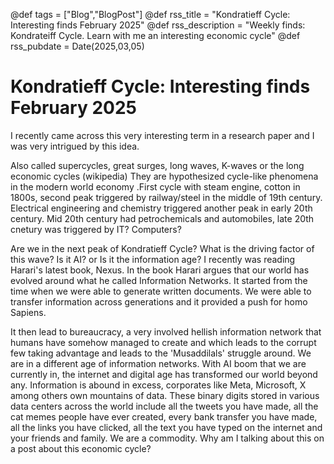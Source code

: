 @def tags = ["Blog","BlogPost"]
@def rss_title = "Kondratieff Cycle: Interesting finds February 2025"
@def rss_description = "Weekly finds: Kondrateiff Cycle. Learn with me an interesting economic cycle"
@def rss_pubdate = Date(2025,03,05)


# Kondratieff Cycle: Interesting finds February 2025

I recently came across this very interesting term in a research paper and I was very intrigued by this idea. 

Also called supercycles, great surges, long waves, K-waves or the long economic cycles (wikipedia) They are hypothesized cycle-like phenomena in the modern world economy .First cycle with steam engine, cotton in 1800s, second peak triggered by railway/steel in the middle of 19th century. Electrical engineering and chemistry triggered another peak in early 20th century. Mid 20th century had petrochemicals and automobiles, late 20th cnetury was triggered by IT? Computers?

Are we in the next peak of Kondratieff Cycle? What is the driving factor of this wave? Is it AI? or Is it the information age? I recently was reading Harari's latest book, Nexus. In the book Harari argues that our world has evolved around what he called Information Networks. It started from the time when we were able to generate written documents. We were able to transfer information across generations and it provided a push for homo Sapiens. 

It then lead to bureaucracy, a very involved hellish information network that humans have somehow managed to create and which leads to the corrupt few taking advantage and leads to the 'Musaddilals' struggle around. We are in a different age of information networks. With AI boom that we are currently in, the internet and digital age has transformed our world beyond any. Information is abound in excess, corporates like Meta, Microsoft, X among others own mountains of data. These binary digits stored in various data centers across the world include all the tweets you have made, all the cat memes people have ever created, every bank transfer you have made, all the links you have clicked, all the text you have typed on the internet and your friends and family. We are a commodity. Why am I talking about this on a post about this economic cycle?  